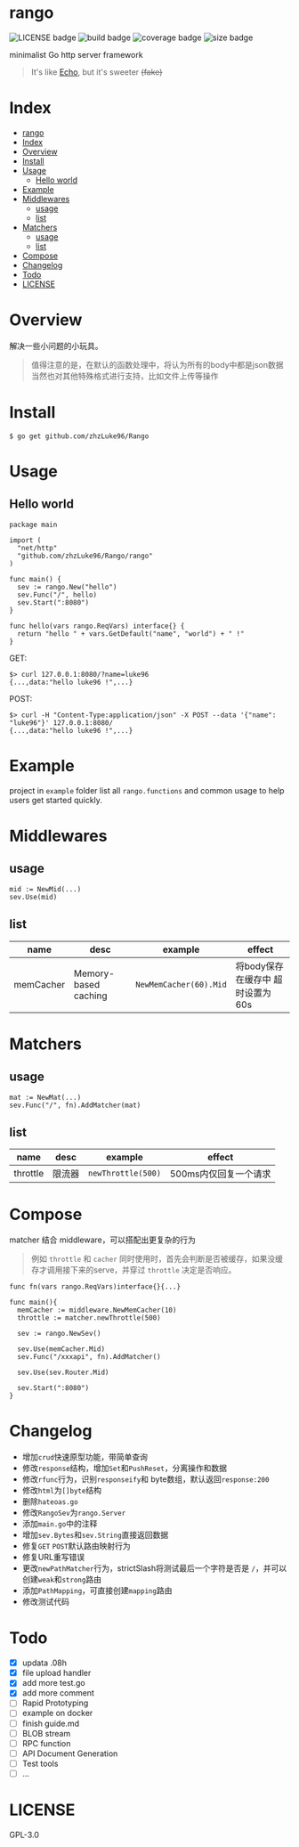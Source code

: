 # rango 
![LICENSE badge](https://img.shields.io/badge/license-GPL3.0-blue)
![build badge](https://img.shields.io/badge/build-passing-green)
![coverage badge](https://img.shields.io/badge/coverage-15.6%-orange)
![size badge](https://img.shields.io/badge/line-2.8K-green)

minimalist Go http server framework

> It's like [Echo](https://github.com/labstack/echo), but it's sweeter ~~(fake)~~


# Index
- [rango](#rango)
- [Index](#index)
- [Overview](#overview)
- [Install](#install)
- [Usage](#usage)
  - [Hello world](#hello-world)
- [Example](#example)
- [Middlewares](#middlewares)
  - [usage](#usage)
  - [list](#list)
- [Matchers](#matchers)
  - [usage](#usage-1)
  - [list](#list-1)
- [Compose](#compose)
- [Changelog](#changelog)
- [Todo](#todo)
- [LICENSE](#license)

# Overview
解决一些小问题的小玩具。

> 值得注意的是，在默认的函数处理中，将认为所有的body中都是json数据<br>
> 当然也对其他特殊格式进行支持，比如文件上传等操作

# Install
```
$ go get github.com/zhzLuke96/Rango
```

# Usage

## Hello world
```golang
package main

import (
  "net/http"
  "github.com/zhzLuke96/Rango/rango"
)

func main() {
  sev := rango.New("hello")
  sev.Func("/", hello)
  sev.Start(":8080")
}

func hello(vars rango.ReqVars) interface{} {
  return "hello " + vars.GetDefault("name", "world") + " !"
}
```

GET:

```
$> curl 127.0.0.1:8080/?name=luke96
{...,data:"hello luke96 !",...}
```

POST:

```
$> curl -H "Content-Type:application/json" -X POST --data '{"name": "luke96"}' 127.0.0.1:8080/
{...,data:"hello luke96 !",...}
```

# Example
project in `example` folder list all `rango.functions` and common usage to help users get started quickly.

# Middlewares
## usage
```golang
mid := NewMid(...)
sev.Use(mid)
```
## list
| name      | desc                 | example                         | effect                           |
| --------- | -------------------- | ------------------------------- | -------------------------------- |
| memCacher | Memory-based caching | `NewMemCacher(60).Mid` | 将body保存在缓存中 超时设置为60s |

# Matchers
## usage
```golang
mat := NewMat(...)
sev.Func("/", fn).AddMatcher(mat)
```
## list
| name     | desc   | example                              | effect                |
| -------- | ------ | ------------------------------------ | --------------------- |
| throttle | 限流器 | `newThrottle(500)` | 500ms内仅回复一个请求 |


# Compose

matcher 结合 middleware，可以搭配出更复杂的行为

> 例如 `throttle` 和 `cacher` 同时使用时，首先会判断是否被缓存，如果没缓存才调用接下来的serve，并穿过 `throttle` 决定是否响应。

```golang
func fn(vars rango.ReqVars)interface{}{...}

func main(){
  memCacher := middleware.NewMemCacher(10)
  throttle := matcher.newThrottle(500)

  sev := rango.NewSev()

  sev.Use(memCacher.Mid)
  sev.Func("/xxxapi", fn).AddMatcher()

  sev.Use(sev.Router.Mid)

  sev.Start(":8080")
}
```

# Changelog
- 增加`crud`快速原型功能，带简单查询
- 修改`response`结构，增加`Set`和`PushReset`，分离操作和数据
- 修改`rfunc`行为，识别`responseify`和 byte数组，默认返回`response:200`
- 修改`html`为`[]byte`结构
- 删除`hateoas.go`
- 修改`RangoSev`为`rango.Server`
- 添加`main.go`中的注释
- 增加`sev.Bytes`和`sev.String`直接返回数据
- 修复`GET` `POST`默认路由映射行为
- 修复URL重写错误
- 更改`newPathMatcher`行为，strictSlash将测试最后一个字符是否是 `/`，并可以创建`weak`和`strong`路由
- 添加`PathMapping`，可直接创建`mapping`路由
- 修改测试代码

# Todo
- [x] updata .08h
- [x] file upload handler
- [x] add more test.go
- [x] add more comment
- [ ] Rapid Prototyping
- [ ] example on docker
- [ ] finish guide.md
- [ ] BLOB stream
- [ ] RPC function
- [ ] API Document Generation
- [ ] Test tools
- [ ] ...

# LICENSE
GPL-3.0